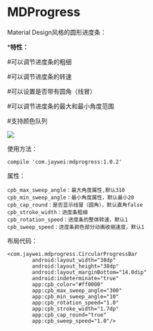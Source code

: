 # MDProgress
Material Design风格的圆形进度条：

***特性：**

#可以调节进度条的粗细

#可以调节进度条的转速

#可以设置是否带有圆角（线冒）

#可以调节进度条的最大和最小角度范围

#支持颜色队列


![](https://gitee.com/lexluthor/ResImageGitee/blob/master/app/image/2020-06-27-13-59-43.gif)


使用方法：

    compile 'com.jaywei:mdprogress:1.0.2'


属性：

    cpb_max_sweep_angle：最大角度属性,默认310
    cpb_min_sweep_angle：最小角度属性，默认最小20
    cpb_cap_round：是否显示线冒（圆角），默认直角false
    cpb_stroke_width：进度条粗细
    cpb_rotation_speed：进度条的整体转速，默认1
    cpb_sweep_speed：进度条颜色部分动画收缩速度，默认1


布局代码：

    <com.jaywei.mdprogress.CircularProgressBar
            android:layout_width="38dp"
            android:layout_height="38dp"
            android:layout_marginBottom="14.0dip"
            android:indeterminate="true"
            app:cpb_color="#ff0000"
            app:cpb_max_sweep_angle="300"
            app:cpb_min_sweep_angle="10"
            app:cpb_rotation_speed="1.0"
            app:cpb_stroke_width="1.7dp"
            app:cpb_cap_round="true"
            app:cpb_sweep_speed="1.0"/>
